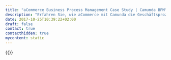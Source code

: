 ```yaml
---
title: "aCommerce Business Process Management Case Study | Camunda BPM"
description: "Erfahren Sie, wie aCommerce mit Camunda die Geschäftsprozessautomatisierung organisiert und die Effizienz im Unternehmen gesteigert hat. Camunda ist der Marktführer für Workflow-Automatisierung basierend auf Java und BPMN 2.0."
date: 2017-10-25T10:39:22+02:00
draft: false
contact: true
contacthidden: true
mycontent: static
---
```

{{<case-study-single
company="aCommerce "
companydescription="<p>aCommerce ermöglicht E-Commerce in Südostasien als One-Stop-Shop für E-Retail-Dienste einschließlich Channel-Management, grenzüberschreitendes Management, Marketing-Lösungen, technische Entwicklung, Warehousing und Fulfillment, Last-Mile-Lieferung, lokalisierter Kundenservice und mehr. Und weil sie in Südostasien zu den Besten gehören, was sie tun, vertrauen Marken ihnen mit ihren Produkten und Online-Expansion. aCommerce ist der bevorzugte lokale Partner für globale Marken wie Maybelline, Kiehl's, Samsung, LINE, Lazada und mehr.</p><p>aCommerce ist bestrebt, der führende End-to-End-E-Commerce-Anbieter für Einzelhändler, Marken und Hersteller in Südostasien (Thailand, Indonesien, Philippinen, Malaysia und Singapur) zu sein.</p>"
customerquote=""
teaser=""
usecase=""
videolink=""
logo="//images.ctfassets.net/vpidbgnakfvf/1bAuNRjjaoesYYUWYIGeyE/24ab80609c4675028b1a524e462f2afd/acommerce.svg"
pdf=""
thumbnail="">}}